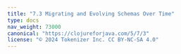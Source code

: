 ```yaml
---
title: "7.3 Migrating and Evolving Schemas Over Time"
type: docs
nav_weight: 73000
canonical: "https://clojureforjava.com/5/7/3"
license: "© 2024 Tokenizer Inc. CC BY-NC-SA 4.0"
---
```

